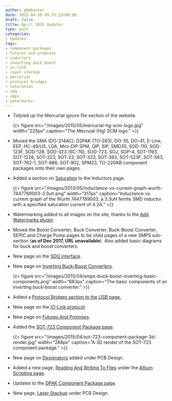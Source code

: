 ```yaml
---
author: gbmhunter
date: 2015-04-30 09:33:23+00:00
draft: false
title: April 2015 Updates
type: post
categories:
- Updates
tags:
- component packages
- futures and promises
- inductors
- inverting buck-boost
- io-link
- layer stackup
- mercurial
- protocol bridges
- saturation
- sdq
- smps
- watermarks
---
```


* Tidyied up the Mercurial ignore file section of the website.

	{{< figure src="/images/2015/05/mercurial-hg-scm-logo.jpg" width="225px" caption="The Mecruial (Hg) SCM logo."  >}}

* Moved the SMA (DO-214AC), D2PAK (TO-263), DO-35, DO-41, E-Line, EEP, HC-49/US, LGA, Mini-DIP SPM, QIP, SIP, SMD35, SOD-110, SOD-123F, SOD-128, SOD-323 (SC-76), SOD-723, SOJ, SOP-4, SOT-1193, SOT-1226, SOT-223, SOT-23, SOT-323, SOT-363, SOT-523F, SOT-563, SOT-762-1, SOT-886, SOT-902, SPM23, TO-220AB component packages onto their own pages.
* Added a section on [Saturation](/electronics/components/inductors/#saturation-current) to the Inductors page.

	{{< figure src="/images/2013/05/inductance-vs-current-graph-wurth-7447789003-3.3uh.png" width="317px" caption="Inductance vs. current graph of the Wurth 7447789003, a 3.3uH ferrite SMD inductor with a specified saturation current of 4.2A."  >}}

* Watermarking added to all images on the site, thanks to the [Add Watermarks plugin](https://wordpress.org/plugins/add-watermark/).
* Moved the Boost Converter, Buck Converter, Buck-Boost Converter, SEPIC and Charge Pump pages to be child pages of a new SMPS sub-section (**as of Dec 2017, URL unavailable**). Also added basic diagrams for buck and boost converters.
* New page on the [SDQ interface](/electronics/communication-protocols/sdq-protocol).
* New page on [Inverting Buck-Boost Converters](/electronics/components/power-regulators/inverting-buck-boost-converters/).

	{{< figure src="/images/2015/04/smps-buck-boost-inverting-basic-components.png" width="683px" caption="The basic components of an inverting buck-boost converter."  >}}

* Added a [Protocol Bridges section to the USB page.](/electronics/communication-protocols/usb-protocol#protocol-bridges)
* New page on the [IO-Link protocol](/electronics/communication-protocols/io-link-protocol).
* New page on [Futures And Promises](/programming/design-patterns/futures-and-promsises/).
* Added the [SOT-723 Component Package page](/pcb-design/component-packages/sot-723-component-package).

	{{< figure src="/images/2015/04/sot-723-component-package-3d-render.jpg" width="288px" caption="A 3D render of the SOT-723 component package."  >}}

* New page on [Designators](/pcb-design/designators) added under PCB Design.
* Added a new page, [Reading And Writing To Files](/electronics/general/altium/altium-scripting-and-using-the-api/reading-and-writing-to-files) under the [Altium Scripting page](/electronics/general/altium/altium-scripting-and-using-the-api).
* Updates to the [DPAK Component Package page](/pcb-design/component-packages/dpack-component-package).
* New page, [Layer Stackup](/pcb-design/layer-stackup/) under PCB Design.

